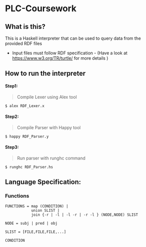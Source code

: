# PLC-Coursework
## What is this?
This is a Haskell interpreter that can be used to query data from the provided RDF files 
* Input files must follow RDF specification - (Have a look at https://www.w3.org/TR/turtle/ for more details )

## How to run the interpreter
#### Step1: 
> Compile Lexer using Alex tool
```
$ alex RDF_Lexer.x
```

#### Step2: 
> Compile Parser with Happy tool
```
$ happy RDF_Parser.y
```

#### Step3: 
> Run parser with runghc command
```
$ runghc RDF_Parser.hs
```

## Language Specification:
### Functions
```
FUNCTIONS = map (CONDITION) | 
            union SLIST |
            join {-r | -l | -l -r | -r -l } (NODE,NODE) SLIST

NODE = subj | pred | obj 

SLIST = [FILE,FILE,FILE,...]

CONDITION